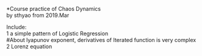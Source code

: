 *Course practice of Chaos Dynamics   </br>
by sthyao from 2019.Mar  </br>

Include:  </br>
    1 a simple pattern of Logistic Regression  </br>
        #About lyapunov exponent, derivatives of Iterated function is very complex  </br>
    2 Lorenz equation  </br>

